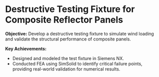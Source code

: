 # Destructive Testing Fixture for Composite Reflector Panels

**Objective:** Develop a destructive testing fixture to simulate wind loading and validate the structural performance of composite panels.  

**Key Achievements:**  
- Designed and modeled the test fixture in Siemens NX.  
- Conducted FEA using SimSolid to identify critical failure points, providing real-world validation for numerical results.  
